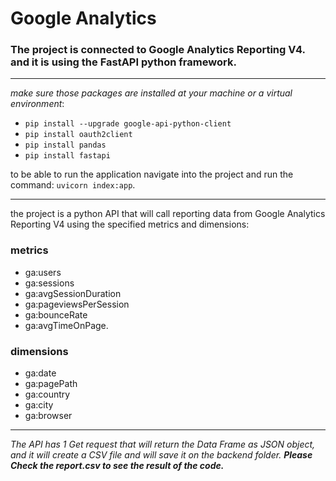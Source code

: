 # Google Analytics

### The project is connected to Google Analytics Reporting V4. and it is using the FastAPI python framework.
---
*make sure those packages are installed at your machine or a virtual environment*:
- `pip install --upgrade google-api-python-client`
- `pip install oauth2client`
- `pip install pandas`
- `pip install fastapi`

to be able to run the application navigate into the project and run the command: `uvicorn index:app`.

---

the project is a python API that will call reporting data from Google Analytics Reporting V4 using the specified metrics and dimensions:

### metrics
- ga:users
- ga:sessions
- ga:avgSessionDuration
- ga:pageviewsPerSession
- ga:bounceRate
- ga:avgTimeOnPage.
### dimensions
- ga:date 
- ga:pagePath
- ga:country
- ga:city 
- ga:browser

---

*The API has 1 Get request that will return the Data Frame as JSON object, and it will create a CSV file and will save it on the backend folder. **Please Check the report.csv to see the result of the code.***
